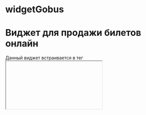 # widgetGobus
# Виджет для продажи билетов онлайн

Данный виджет встраивается в тег <iframe> на главной странице сайта перевозчика. Таким образом перевозчик, зарегистрированный в системе и получивший свой идентификатор может на своем сайте продавать свои билеты.
 
# Как купить билет.

![Снимок10](https://user-images.githubusercontent.com/92028919/139637685-7ee1e635-7153-427d-a004-6152a4b4d75d.JPG)
1. В данном окне под формой поиска расположен список рейсов на сегодня для данного перевозчика. Для поиска конкретных рейсов необходимо на форме поиска рейсов заполнить поля Куда и Откуда. После ввода первых четырех символов появится выпадающий список с названием населенного пункта. Пользователь может выбрать нужное направление из данного списка, либо продолжить ввод и кликнуть в любом месте экрана чтобы закрыть список. 

2. Если нужно поменять местами содержимое полей "Откуда/Куда" - кликнуть по кнопке ![Снимок11](https://user-images.githubusercontent.com/92028919/139639244-d0b7a404-90e2-4096-91ba-d35e4d42f9e4.JPG)
 
3. Для изменения даты отправления открыть календарь кликнув по кнопке ![Снимок12](https://user-images.githubusercontent.com/92028919/139639375-3a4cbbf3-f641-4b0c-a5cf-536e2d654473.JPG)

4. Чтобы приступить к поиску рейсов нажать на кнопку ![Снимок13](https://user-images.githubusercontent.com/92028919/139639537-9a3952c8-740e-4b86-afba-73b1fb61fef1.JPG)

https://user-images.githubusercontent.com/92028919/139639874-ba2a9057-94df-490a-a253-7a0ca5dcfdc3.mp4

5. Выбрать из появившегося списка нужный рейс кликнув по кнопке "Купить" или по названию рейса в столбце "Рейс". 
 
6. В открывшейся странице слева на схеме автобуса выбираем места кликнув на нужных номерах мест. При этом строки для заполнения паспортных данных пассажиров появятся ниже и столбец "Место" в данном случае будет заполнен. Тот же результат будет если кликнуть кнопку "Добавить пассажира". Но в этом случае столбец "Место" заполнен не будет. 
 
7. Заполнить поля таблицы "Пассажиры". Из выпадающего списка выбрать нужный тариф и пол пассажира. Ввести в соответствующие поля фамилию, имя, отчество, дату рождения, серию и номер документа. Если все введено верно эти поля сменят свой цвет на белый. По умолчанию поля страна и тип документа будут Россия и Паспорт гражданина российской федерации соответственно. Чтобы изменить название страны нужно кликнуть по кнопке Х а затем начать вводить нужное название. Далее можно выбрать из выпадающего списка нужную страну. Выбрать нужный тип документа можно из соответствующего выпадающего списка. 
 
8. В разделе "Ваши контакты" нужно прописать номер телефона и email. Если все введено верно поля для ввода поменяют цвет на белый. В поле ввода номера телефона можно вводить номера   российского формата (+7) а так же стран ближайшего зарубежья (+380, +375, +998 и тд). При этом название страны появится ниже.
  
9. Подробная информация о том как правильно оформлять билет появится при клике по кнопке "Как оформить билет" ![Снимок14](https://user-images.githubusercontent.com/92028919/139642811-e3c8ade9-a5a1-4e95-9644-88b4d7b9ed19.JPG)

10. Для изменения даты поездки можно кликнуть по кнопке ![Снимок15](https://user-images.githubusercontent.com/92028919/139643112-ee2a711f-b352-4d4b-8dbd-8c24ddc86787.JPG).
 
11. Для получения информации об особенностях заполнения поля "Серия и номер" нужно кликнуть по кнопке   ![Снимок16](https://user-images.githubusercontent.com/92028919/139644387-634092c7-cbbb-45ad-904a-38a0ea9c11db.JPG)

12. Для удаления из таблицы "Пассажиры" строки нужно кликнуть по кнопке ![Снимок17](https://user-images.githubusercontent.com/92028919/139645443-eb41915e-516d-4fcb-9e4b-63da0931f8e1.JPG). Строка удалится в том случае если 

13. Кнопка "Готово" будет неактивна если не поставить "галочку" в поле "Я даю согласие на обработку моих персональных данных
И принимаю условия пользовательского соглашения и политики конфиденциальности".
 
14. Пользователь имеет возможность подписаться на рассылку новостей поставив "галочку" в соответствующем пункте. 
 
15. После оформления пассажиров нужно кликнуть по кнопке "Готово"
 
https://user-images.githubusercontent.com/92028919/139647880-7bf63b80-b707-47a3-8e0e-2a60ec8b54d1.mp4

16. В результате появится окно в котором будет прописана ссылка на заказ. При оформлении пассажира его место бронируется на 30 мин. Вся информация о заказе отправляется пользователю на его email. Так же он может скопировать ссылку из данного окна и перейти по ней для получения информации о рейсе и его оплаты. 

 ![Снимок18](https://user-images.githubusercontent.com/92028919/139648643-2e4002c8-7720-450e-b6af-0f84a928e806.JPG)
 
17. Если в данном окне кликнуть по кнопке "Понятно" оно закроется и в появивщейся странице можно проверить введенные о пассажирах данные и просмотреть данные о рейсе перед покупкой билетов. Если же в окне кликнуть по кнопке "Перейти на страницу заказа"
 
![Снимок19](https://user-images.githubusercontent.com/92028919/139654184-0038fd4b-fd9c-4fe8-9d83-bc87cb64129c.JPG)

18. На странице заказа можно отменить заказ кликнув по кнопке "Отменить заказ". Для предотвращения случайной отмены появится окно в котором нужно ввести предложеную комбинацию цифр и нажать "Ок". 
 
 ![Снимок21](https://user-images.githubusercontent.com/92028919/139655145-3554b268-68d6-4ee5-a68a-d549391213b8.JPG)
 
19. Так же с данной страницы можно перейти к окну оплаты кликнув по "Оплатить картой". 
 
20. После оплаты билета можно распечатать его кликнув по кнопке "Печать билета" или вернуть деньги за билет кликнув по "Вернуть билет"
 
 ![Снимок22](https://user-images.githubusercontent.com/92028919/139663735-9ae7a7b0-fe78-4558-8a54-e7ee8e3f524c.JPG)


 
 На каждой странице имеется кнопка "На главную" при клике по которой пользователь вернется на первую страницу с формой поиска.
 
 На первой странице есть кнопка "Возврат билетов" кликнув по которой пользователь попадет на форму возврата билетов
 
 ![Снимок23](https://user-images.githubusercontent.com/92028919/139665836-791b722a-f1ad-4310-bb5b-462262fa7cc8.JPG)

 В этой форме введя номер билета, номер паспорта и кликнув по кнопке "Найти билет" пользователь попадет на свою страницу заказа билета и сможет вернуть деньги за билет. 
 
 



 
 
